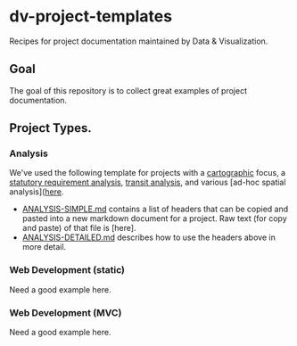 # dv-project-templates  
Recipes for project documentation maintained by Data &amp; Visualization. 

## Goal  

The goal of this repository is to collect great examples of project documentation. 

## Project Types. 

### Analysis

We've used the following template for projects with a [cartographic](https://github.com/BayAreaMetro/motm) focus, a [statutory requirement analysis](https://github.com/BayAreaMetro/motm), [transit analysis](https://github.com/BayAreaMetro/tpp_ceqa_map_for_pba_17), and various [ad-hoc spatial analysis]([here](https://github.com/BayAreaMetro/Adhoc-Spatial-Analysis).    

- [ANALYSIS-SIMPLE.md](https://raw.githubusercontent.com/BayAreaMetro/dv-project-templates/master/ANALYSIS-SIMPLE.md) contains a list of headers that can be copied and pasted into a new markdown document for a project. Raw text (for copy and paste) of that file is [here].  
- [ANALYSIS-DETAILED.md](https://github.com/BayAreaMetro/dv-project-templates/blob/master/ANALYSIS-DETAILED.md) describes how to use the headers above in more detail.    

### Web Development (static)

Need a good example here.  

### Web Development (MVC)

Need a good example here.   
